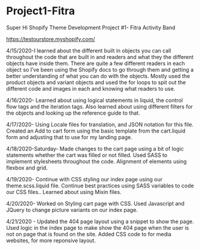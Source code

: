 # Project1-Fitra

Super Hi Shopify Theme Development Project #1- Fitra Activity Band

https://testourstore.myshopify.com/


4/15/2020-I learned about the different built in objects you can call
throughout the code that are built in and readers and what they the different objects have inside them.
There are quite a few different readers in each object so I’ve been using the Shopify docs to go through them and getting a better understanding of what you can do with the objects.
Mostly used the product objects and variant objects and used the for loops to spit out the different code and images in each and knowing what readers to use.

4/16/2020-  Learned about using logical statements in liquid, the control flow tags and the iteration tags.
Also learned about using different filters for the objects and looking up the reference guide to that.

 4/17/2020- Using Locale files for translation, and JSON notation for this file.
 Created an Add to cart form using the basic template from the cart.liquid form and adjusting that to use for my landing page.

4/18/2020-Saturday- Made changes to the cart page using a bit of logic statements whether the cart was filled or not filled.
Used SASS to implement stylesheets throughout the code.  Alignment of elements using flexbox and grid.


4/19/2020- Continue with CSS styling our index page using our theme.scss.liquid file.  Continue best practices using SASS variables
to code our CSS files.. Learned about using Mixin files.

4/20/2020- Worked on Styling cart page with CSS. Used Javascript and JQuery to change picture variants on our index page.

4/21/2020 - Updated the 404 page layout using a snippet to show the page.  Used logic in the index page to make show the 404 page
when the user is not on page that is found on the site. Added CSS code to for media websites, for more reponsive layout.
